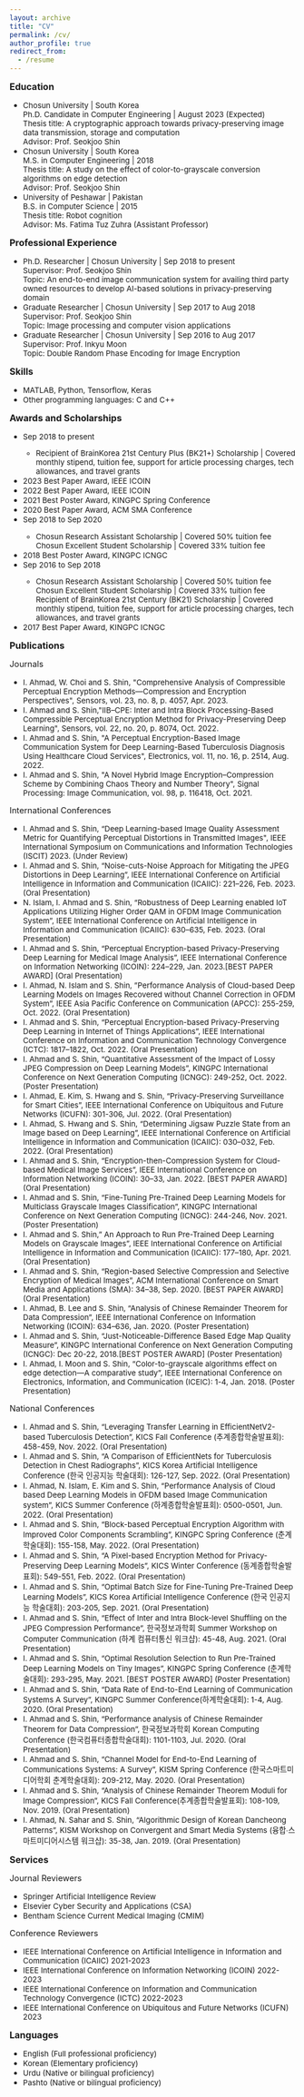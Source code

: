 ```yaml
---
layout: archive
title: "CV"
permalink: /cv/
author_profile: true
redirect_from:
  - /resume
---
```


<p><span style="font-size: 12pt;"><strong>Education</strong></span></p>
<ul>
<li><span style="font-size: 10pt;">
Chosun University | South Korea <br>
Ph.D. Candidate in Computer Engineering  | August 2023 (Expected) <br>
Thesis title: A cryptographic approach towards privacy-preserving image data transmission, storage and computation <br>
Advisor: Prof. Seokjoo Shin
</span></li>  
<li><span style="font-size: 10pt;">
Chosun University | South Korea <br>
M.S. in Computer Engineering | 2018 <br>
Thesis title: A study on the effect of color-to-grayscale conversion algorithms on edge detection <br>
Advisor: Prof. Seokjoo Shin
</span></li>  
<li><span style="font-size: 10pt;">
University of Peshawar | Pakistan <br>
B.S. in Computer Science | 2015 <br>
Thesis title: Robot cognition <br>
Advisor: Ms. Fatima Tuz Zuhra (Assistant Professor)
</span></li>
</ul>

<p><span style="font-size: 12pt;"><strong>Professional Experience</strong></span></p>
<ul>
<li><span style="font-size: 10pt;">
Ph.D. Researcher | Chosun University | Sep 2018 to present <br>
Supervisor: Prof. Seokjoo Shin <br>
Topic: An end-to-end image communication system for availing third party owned resources to develop AI-based solutions in privacy-preserving domain
</span></li>  
<li><span style="font-size: 10pt;">
Graduate Researcher | Chosun University | Sep 2017 to Aug 2018 <br>
Supervisor: Prof. Seokjoo Shin <br>
Topic: Image processing and computer vision applications
</span></li>  
<li><span style="font-size: 10pt;">
Graduate Researcher | Chosun University | Sep 2016 to Aug 2017 <br>
Supervisor: Prof. Inkyu Moon <br>
Topic: Double Random Phase Encoding for  Image Encryption
</span></li>
</ul>
<p><span style="font-size: 12pt;"><strong>Skills</strong></span></p>
<ul>
<li><span style="font-size: 10pt;">
MATLAB, Python, Tensorflow, Keras
</span></li> 
<li><span style="font-size: 10pt;">
Other programming languages: C and C++
</span></li> 
</ul>

<p><span style="font-size: 12pt;"><strong>Awards and Scholarships</strong></span></p>
<ul>
<li><span style="font-size: 10pt;">Sep 2018 to present
<ul><li><span style="font-size: 10pt;">Recipient of BrainKorea 21st Century Plus (BK21+) Scholarship | Covered monthly stipend, tuition fee, support for article processing charges, tech allowances, and travel grants</span></li></ul>
</span></li> 
<li><span style="font-size: 10pt;">2023 Best Paper Award, IEEE ICOIN</span></li> 
<li><span style="font-size: 10pt;">2022 Best Paper Award, IEEE ICOIN</span></li> 
<li><span style="font-size: 10pt;">2021 Best Poster Award, KINGPC Spring Conference</span></li> 
<li><span style="font-size: 10pt;">2020 Best Paper Award, ACM SMA Conference</span></li> 
<li><span style="font-size: 10pt;">Sep 2018 to Sep 2020 
<ul><li><span style="font-size: 10pt;">Chosun Research Assistant Scholarship | Covered 50% tuition fee 
Chosun Excellent Student Scholarship | Covered 33% tuition fee </span></li></ul>
</span></li> 
<li><span style="font-size: 10pt;">2018 Best Poster Award, KINGPC ICNGC</span></li> 
<li><span style="font-size: 10pt;">Sep 2016 to Sep 2018 
<ul><li><span style="font-size: 10pt;">Chosun Research Assistant Scholarship | Covered 50% tuition fee 
Chosun Excellent Student Scholarship | Covered 33% tuition fee
Recipient of BrainKorea 21st Century (BK21) Scholarship | Covered monthly stipend, tuition fee, support for article processing charges, tech allowances, and travel grants</span></li></ul>
</span></li> 
<li><span style="font-size: 10pt;">2017 Best Paper Award, KINGPC ICNGC</span></li>
</ul>


<p><span style="font-size: 12pt;"><strong>Publications</strong></span></p>
<p><span style="font-size: 11pt;">Journals</span></p>
<ul>
<li><span style="font-size: 10pt;">I. Ahmad, W. Choi and S. Shin, "Comprehensive Analysis of Compressible Perceptual Encryption Methods—Compression and Encryption Perspectives", Sensors, vol. 23, no. 8, p. 4057, Apr. 2023.</span></li>
<li><span style="font-size: 10pt;">I. Ahmad and S. Shin,"IIB–CPE: Inter and Intra Block Processing-Based Compressible Perceptual Encryption Method for Privacy-Preserving Deep Learning", Sensors, vol. 22, no. 20, p. 8074, Oct. 2022.</span></li>
<li><span style="font-size: 10pt;">I. Ahmad and S. Shin, "A Perceptual Encryption-Based Image Communication System for Deep Learning-Based Tuberculosis Diagnosis Using Healthcare Cloud Services", Electronics, vol. 11, no. 16, p. 2514, Aug. 2022.</span></li>
<li><span style="font-size: 10pt;">I. Ahmad and S. Shin, "A Novel Hybrid Image Encryption–Compression Scheme by Combining Chaos Theory and Number Theory", Signal Processing: Image Communication, vol. 98, p. 116418, Oct. 2021.</span></li>
</ul>

<p><span style="font-size: 11pt;">International Conferences</span></p>
<ul>
<li><span style="font-size: 10pt;">I. Ahmad and S. Shin, “Deep Learning-based Image Quality Assessment Metric for Quantifying Perceptual Distortions in Transmitted Images", IEEE International Symposium on Communications and Information Technologies (ISCIT) 2023. (Under Review)</span></li> 
<li><span style="font-size: 10pt;">I. Ahmad and S. Shin, “Noise-cuts-Noise Approach for Mitigating the JPEG Distortions in Deep Learning”, IEEE International Conference on Artificial Intelligence in Information and Communication (ICAIIC): 221–226, Feb. 2023. (Oral Presentation)</span></li> 
<li><span style="font-size: 10pt;">N. Islam, I. Ahmad and S. Shin, “Robustness of Deep Learning enabled IoT Applications Utilizing Higher Order QAM in OFDM Image Communication System”, IEEE International Conference on Artificial Intelligence in Information and Communication (ICAIIC): 630–635, Feb. 2023.  (Oral Presentation)</span></li> 
<li><span style="font-size: 10pt;">I. Ahmad and S. Shin, “Perceptual Encryption-based Privacy-Preserving Deep Learning for Medical Image Analysis”, IEEE International Conference on Information Networking (ICOIN): 224–229, Jan. 2023.[BEST PAPER AWARD]  (Oral Presentation)</span></li> 
<li><span style="font-size: 10pt;">I. Ahmad, N. Islam and S. Shin, ”Performance Analysis of Cloud-based Deep Learning Models on Images Recovered without Channel Correction in OFDM System”, IEEE Asia Pacific Conference on Communication (APCC): 255-259, Oct. 2022.  (Oral Presentation)</span></li> 
<li><span style="font-size: 10pt;">I. Ahmad and S. Shin, “Perceptual Encryption-based Privacy-Preserving Deep Learning in Internet of Things Applications”, IEEE International Conference on Information and Communication Technology Convergence (ICTC): 1817–1822, Oct. 2022.  (Oral Presentation)</span></li> 
<li><span style="font-size: 10pt;">I. Ahmad and S. Shin, “Quantitative Assessment of the Impact of Lossy JPEG Compression on Deep Learning Models”, KINGPC International Conference on Next Generation Computing (ICNGC): 249-252, Oct. 2022. (Poster Presentation)</span></li> 
<li><span style="font-size: 10pt;">I. Ahmad, E. Kim, S. Hwang and S. Shin, “Privacy-Preserving Surveillance for Smart Cities”, IEEE International Conference on Ubiquitous and Future Networks (ICUFN): 301-306, Jul. 2022.  (Oral Presentation)</span></li> 
<li><span style="font-size: 10pt;">I. Ahmad, S. Hwang and S. Shin, “Determining Jigsaw Puzzle State from an Image based on Deep Learning”, IEEE International Conference on Artificial Intelligence in Information and Communication (ICAIIC): 030–032, Feb. 2022.  (Oral Presentation)</span></li> 
<li><span style="font-size: 10pt;">I. Ahmad and S. Shin, “Encryption-then-Compression System for Cloud-based Medical Image Services”, IEEE International Conference on Information Networking (ICOIN): 30–33, Jan. 2022. [BEST PAPER AWARD]  (Oral Presentation)</span></li> 
<li><span style="font-size: 10pt;">I. Ahmad and S. Shin, “Fine-Tuning Pre-Trained Deep Learning Models for Multiclass Grayscale Images Classification”, KINGPC International Conference on Next Generation Computing (ICNGC): 244-246, Nov. 2021. (Poster Presentation)</span></li> 
<li><span style="font-size: 10pt;">I. Ahmad and S. Shin,” An Approach to Run Pre-Trained Deep Learning Models on Grayscale Images”, IEEE International Conference on Artificial Intelligence in Information and Communication (ICAIIC): 177–180, Apr. 2021.  (Oral Presentation)</span></li> 
<li><span style="font-size: 10pt;">I. Ahmad and S. Shin, “Region-based Selective Compression and Selective Encryption of Medical Images”, ACM International Conference on Smart Media and Applications (SMA): 34–38, Sep. 2020. [BEST PAPER AWARD]  (Oral Presentation)</span></li> 
<li><span style="font-size: 10pt;">I. Ahmad, B. Lee and S. Shin, “Analysis of Chinese Remainder Theorem for Data Compression”, IEEE International Conference on Information Networking (ICOIN): 634–636, Jan. 2020. (Poster Presentation)</span></li> 
<li><span style="font-size: 10pt;">I. Ahmad and S. Shin, “Just-Noticeable-Difference Based Edge Map Quality Measure”, KINGPC International Conference on Next Generation Computing (ICNGC): Dec 20-22, 2018.[BEST POSTER AWARD] (Poster Presentation)</span></li> 
<li><span style="font-size: 10pt;">I. Ahmad, I. Moon and S. Shin, “Color-to-grayscale algorithms effect on edge detection—A comparative study”, IEEE International Conference on Electronics, Information, and Communication (ICEIC): 1-4, Jan. 2018. (Poster Presentation)</span></li> 
</ul>

<p><span style="font-size: 11pt;">National Conferences</span></p>
<ul>
<li><span style="font-size: 10pt;">I. Ahmad and S. Shin, “Leveraging Transfer Learning in EfficientNetV2-based Tuberculosis Detection”, KICS Fall Conference (추계종합학술발표회): 458-459, Nov. 2022. (Oral Presentation)</span></li> 
<li><span style="font-size: 10pt;">I. Ahmad and S. Shin, “A Comparison of EfficientNets for Tuberculosis Detection in Chest Radiographs”, KICS Korea Artificial Intelligence Conference (한국 인공지능 학술대회): 126-127, Sep. 2022. (Oral Presentation)</span></li> 
<li><span style="font-size: 10pt;">I. Ahmad, N. Islam, E. Kim and S. Shin, “Performance Analysis of Cloud based Deep Learning Models in OFDM based Image Communication system”, KICS Summer Conference (하계종합학술발표회): 0500-0501, Jun. 2022. (Oral Presentation)</span></li> 
<li><span style="font-size: 10pt;">I. Ahmad and S. Shin, “Block-based Perceptual Encryption Algorithm with Improved Color Components Scrambling”, KINGPC Spring Conference (춘계학술대회): 155-158, May. 2022. (Oral Presentation)</span></li> 
<li><span style="font-size: 10pt;">I. Ahmad and S. Shin, “A Pixel-based Encryption Method for Privacy-Preserving Deep Learning Models”, KICS Winter Conference (동계종합학술발표회): 549-551, Feb. 2022. (Oral Presentation)</span></li> 
<li><span style="font-size: 10pt;">I. Ahmad and S. Shin, “Optimal Batch Size for Fine-Tuning Pre-Trained Deep Learning Models”, KICS Korea Artificial Intelligence Conference (한국 인공지능 학술대회): 203-205, Sep. 2021. (Oral Presentation)</span></li> 
<li><span style="font-size: 10pt;">I. Ahmad and S. Shin, “Effect of Inter and Intra Block-level Shuffling on the JPEG Compression Performance”, 한국정보과학회 Summer Workshop on Computer Communication (하계 컴퓨터통신 워크샵): 45-48, Aug. 2021. (Oral Presentation)</span></li> 
<li><span style="font-size: 10pt;">I. Ahmad and S. Shin, “Optimal Resolution Selection to Run Pre-Trained Deep Learning Models on Tiny Images”, KINGPC Spring Conference (춘계학술대회): 293-295, May. 2021. [BEST POSTER AWARD] (Poster Presentation)</span></li> 
<li><span style="font-size: 10pt;">I. Ahmad and S. Shin, “Data Rate of End-to-End Learning of Communication Systems A Survey”, KINGPC Summer Conference(하계학술대회): 1-4, Aug. 2020. (Oral Presentation)</span></li> 
<li><span style="font-size: 10pt;">I. Ahmad and S. Shin, “Performance analysis of Chinese Remainder Theorem for Data Compression”, 한국정보과학회 Korean Computing Conference (한국컴퓨터종합학술대회): 1101-1103, Jul. 2020. (Oral Presentation)</span></li> 
<li><span style="font-size: 10pt;">I. Ahmad and S. Shin, “Channel Model for End-to-End Learning of Communications Systems: A Survey”, KISM Spring Conference (한국스마트미디어학회 춘계학술대회): 209-212, May. 2020. (Oral Presentation)</span></li> 
<li><span style="font-size: 10pt;">I. Ahmad and S. Shin, “Analysis of Chinese Remainder Theorem Moduli for Image Compression”, KICS Fall Conference(추계종합학술발표회): 108-109, Nov. 2019. (Oral Presentation)</span></li> 
<li><span style="font-size: 10pt;">I. Ahmad, N. Sahar and S. Shin, “Algorithmic Design of Korean Dancheong Patterns”, KISM Workshop on Convergent and Smart Media Systems (융합∙스마트미디어시스템 워크샵): 35-38, Jan. 2019. (Oral Presentation)</span></li> 
</ul>

<p><span style="font-size: 12pt;"><strong>Services</strong></span></p>
<p><span style="font-size: 11pt;">Journal Reviewers</span></p>
<ul>
<li><span style="font-size: 10pt;">Springer Artificial Intelligence Review</span></li> 
<li><span style="font-size: 10pt;">Elsevier Cyber Security and Applications (CSA)</span></li> 
<li><span style="font-size: 10pt;">Bentham Science Current Medical Imaging (CMIM)</span></li> 
</ul>

<p><span style="font-size: 11pt;">Conference Reviewers</span></p>
<ul>
<li><span style="font-size: 10pt;">IEEE International Conference on Artificial Intelligence in Information and Communication (ICAIIC) 2021-2023</span></li> 
<li><span style="font-size: 10pt;">IEEE International Conference on Information Networking (ICOIN) 2022-2023</span></li> 
<li><span style="font-size: 10pt;">IEEE International Conference on Information and Communication Technology Convergence (ICTC) 2022-2023</span></li> 
<li><span style="font-size: 10pt;">IEEE International Conference on Ubiquitous and Future Networks (ICUFN) 2023</span></li> 
</ul>

<p><span style="font-size: 12pt;"><strong>Languages</strong></span></p>
<ul>
<li><span style="font-size: 10pt;">English (Full professional proficiency)</span></li> 
<li><span style="font-size: 10pt;">Korean (Elementary proficiency)</span></li> 
<li><span style="font-size: 10pt;">Urdu (Native or bilingual proficiency)</span></li> 
<li><span style="font-size: 10pt;">Pashto (Native or bilingual proficiency)</span></li> 
</ul>